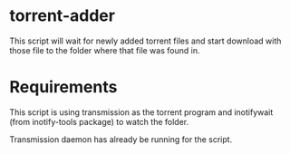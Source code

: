 # torrent-adder
This script will wait for newly added torrent files and start download with
those file to the folder where that file was found in.

# Requirements
This script is using transmission as the torrent program and inotifywait (from
inotify-tools package) to watch the folder.

Transmission daemon has already be running for the script.
